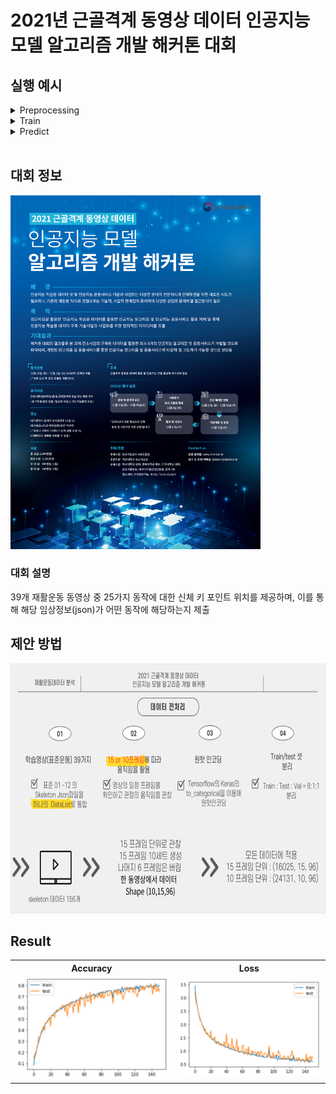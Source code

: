 # 2021년 근골격계 동영상 데이터 인공지능 모델 알고리즘 개발 해커톤 대회

## 실행 예시
<details>
<summary>Preprocessing</summary>
<div markdown="1">

```
$ python preprocess.py
```
#### Args
1. -d, --dataset
   - 데이터셋 디렉토리
   - 기본 값: "dataset/학습영상(표준운동)39가지/"
2. -f, --frame_rate
   - n 프레임 당 한 이미지 저장 (낮을수록 학습량 증가)
   - 기본 값: 6
3. -l, --lstm
   - LSTM 구간 범위 (낮을수록 학습량 증가)
   - 기본 값: 15
4. -i, --img_size
   - 이미지 Resize 크기 (높을수록 학습량 n^2배 증가)
   - 기본 값: 112
</div>
</details>



<details>
<summary>Train</summary>
<div markdown="1">

```
$ python train.py
```
</div>
</details>



<details>
<summary>Predict</summary>
<div markdown="1">

```
$ python predict.py 
```
</div>
</details>

<br>

## 대회 정보
<img src="hackerthon/인공지능_모델_알고리즘_개발_해커톤.png" width="400">

### 대회 설명
39개 재활운동 동영상 중 25가지 동작에 대한 신체 키 포인트 위치를 제공하며, 이를 통해 해당 임상정보(json)가 어떤 동작에 해당하는지 제출

## 제안 방법
<img src="hackerthon/method.png" height="400">


## Result
<table>
<th>Accuracy</th>
<th>Loss</th>
<tr>
<td><img src="result/graph/accuracy.png" width="400"></td>
<td><img src="result/graph/loss.png" width="400"></td>
</tr>
</table>